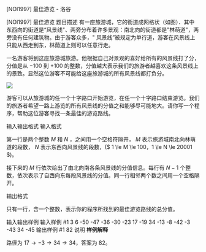 



[NOI1997] 最佳游览 - 洛谷














[NOI1997] 最佳游览
题目描述
有一座旅游城，它的街道成网格状（如图）．其中东西向的街道是“风景线"、两旁分布着许多景观：南北向的街道都是"林萌道"，两旁没有任何建筑物。由于游客众多，" 风景线”被规定为单行道，游客在风景线上只能从西走到东，林荫道上则可以任意行走。

一名游客将到这座旅游城旅游。他根据自己对景观的喜好给所有的风景线打了分，分值是从 $-100$ 到 $+100$ 的整数，分值越大表示我们的旅游者越喜欢这条风景线上的景致。显然这位游客不可能给这座旅游城的所有风景线都打负分。

![](https://cdn.luogu.com.cn/upload/image_hosting/62qfloek.png)

游客可以从旅游城的任一个十字路口开始游览，在任一个十字路口结束游览。我们的旅游者希望一路上游览的所有风景线的分值之和能够尽可能地大。请你写一个程序，帮助这位游客寻找一条最佳的游览路线。

输入输出格式
输入格式

第一行是两个整数 $M$ 和 $N$ ，之间用一个空格符隔开， $M$ 表示旅游城南北向林萌道的段数， $N$ 表示东西向风景线的段数，($ 1 \le M \le 100$，$1 \le N \le 20001 $)。

接下来的 $M$ 行依次给出了由北向南各条风景线的分值信息。每行有 $N-1$ 个整数，依次表示了自西向东每段风景线的分值。同一行相邻两个数之间用一个空格隔开。

输出格式

只有一行，含一个整数，表示你的程序所找到的最佳游览路线的总分值。

输入输出样例
输入样例 #1
3 6
-50 -47 -36 -30 -23
17 -19 34 -13 -8
-42 -3 -43 34 -45
输出样例 #1
82
说明
**样例解释**

路径为 $17 \to -3 \to 34 \to 34$，答案为 $82$。






